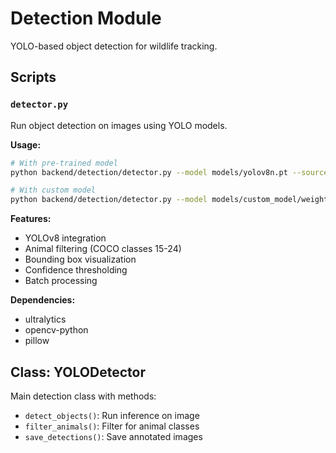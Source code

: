 # Detection Module

YOLO-based object detection for wildlife tracking.

## Scripts

### `detector.py`

Run object detection on images using YOLO models.

**Usage:**

```bash
# With pre-trained model
python backend/detection/detector.py --model models/yolov8n.pt --source data/photos/

# With custom model
python backend/detection/detector.py --model models/custom_model/weights/best.pt --source data/photos/
```

**Features:**

- YOLOv8 integration
- Animal filtering (COCO classes 15-24)
- Bounding box visualization
- Confidence thresholding
- Batch processing

**Dependencies:**

- ultralytics
- opencv-python
- pillow

## Class: YOLODetector

Main detection class with methods:

- `detect_objects()`: Run inference on image
- `filter_animals()`: Filter for animal classes
- `save_detections()`: Save annotated images

